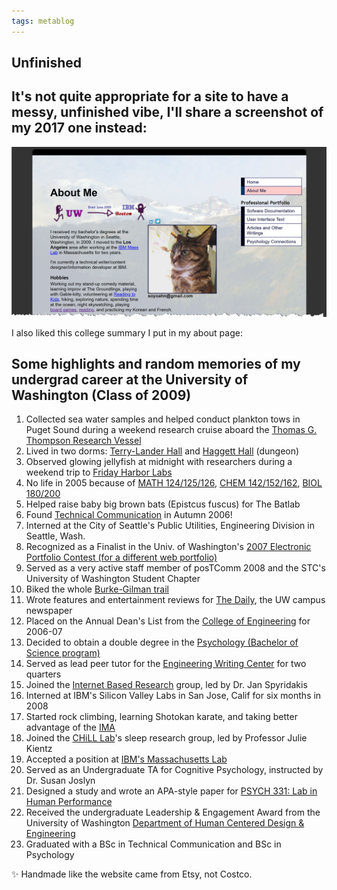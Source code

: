 ```yaml
---
tags: metablog
---
```


## Unfinished

It's not quite appropriate for a site to have a messy, unfinished vibe, I'll share a screenshot of my 2017 one instead: 
---

![There's a crudely scrawled diagram at the top with stick figures depicting the author's journey from college to their first job at IBM. There's also a picture of an indignant cat. The page itself has a background image--a 10% opacity image of the author's own photo of the top of Mount Rainier.](/img/posts/2025/oldportfolio.png)

I also liked this college summary I put in my about page: 

  <h2>Some highlights and random memories of my undergrad career at the University of Washington (Class of 2009)</h2>
	<ol>
	  <li>Collected sea water samples and helped conduct plankton tows in Puget Sound during a weekend research cruise aboard the <a href="http://oceanexplorer.noaa.gov/technology/vessels/thompson/thompson.html" title="[html]" target="_blank">Thomas G. Thompson Research Vessel</a></li>
	  <li>Lived in two dorms: <a href="http://www.hfs.washington.edu/housing/Default.aspx?id=268" title="[html]">Terry-Lander Hall</a> and <a href="http://www.hfs.washington.edu/housing/Default.aspx?id=262" title="[html]" target="_blank">Haggett Hall</a> (dungeon)</li>
	  <li>Observed glowing jellyfish at midnight with researchers during a weekend trip to <a href="http://depts.washington.edu/fhl/" title="[html]" target="_blank">Friday Harbor Labs</a></li>
	  <li>No life in 2005 because of <a href="http://www.washington.edu/students/crscat/math.html#math124" target="_blank" title="[html] Opens the UW course catalog description">MATH 124/125/126</a>, <a href="http://www.washington.edu/students/crscat/chem.html#chem142" target="_blank" title="[html] Opens the UW course catalog description">CHEM 142/152/162</a>, <a href="http://www.washington.edu/students/crscat/biology.html#biol180" title="[html] Opens the UW course catalog description">BIOL 180/200</a></li>
	  <li>Helped raise baby big brown bats (Epistcus fuscus) for The Batlab</li>
	  <li>Found <a href="http://www.hcde.washington.edu/" target="_blank" title="[html]">Technical Communication</a> in Autumn 2006!</li>
	  <li>Interned at the City of Seattle's Public Utilities, Engineering Division in Seattle, Wash.</li>
	  <li>Recognized as a Finalist in the Univ. of Washington's <a href="http://www.washington.edu/lst/research_development/research_projects/portfolio_contest" title="[html]" target="_blank">2007 Electronic Portfolio Contest (for a different web portfolio)</a></li>
	  <li>Served as a very active staff member of posTComm 2008 and the STC's University of Washington Student Chapter</li>
	  <li>Biked the whole <a href="http://www.seattle.gov/transportation/burkegilmantrailmaps.htm" title="[html]" target="_blank">Burke-Gilman trail</a></li>
	  <li>Wrote features and entertainment reviews for <a href="http://dailyuw.com/" title="[html]" target="_blank">The Daily</a>, the UW campus newspaper</li>
	  <li>Placed on the Annual Dean's List from the <a href="http://www.engr.washington.edu/" title="[html]" target="_blank">College of Engineering</a> for 2006-07</li>
	  <li>Decided to obtain a double degree in the <a href="http://web.psych.washington.edu/psych.php#p=47" title="[html]" target="_blank">Psychology (Bachelor of Science program)</a></li>
	  <li>Served as lead peer tutor for the <a href="http://www.hcde.washington.edu/ewc/" title="[html]" target="_blank">Engineering Writing Center</a> for two quarters</li>
	  <li>Joined the <a href="http://depts.washington.edu/intres/drupal/" title="[html]" target="_blank">Internet Based Research</a> group, led by Dr. Jan Spyridakis</li>
	  <li>Interned at IBM's Silicon Valley Labs in San Jose, Calif for six months in 2008</li>
	  <li>Started rock climbing, learning Shotokan karate, and taking better advantage of the <a href="http://depts.washington.edu/ima/" title="html" target="_blank">IMA</a></li>
	  <li>Joined the <a href="http://depts.washington.edu/chilllab/" title="html">CHiLL Lab</a>'s sleep research group, led by Professor Julie Kientz</li>
	  <li>Accepted a position at <a href="http://www.ibm.com/press/us/en/pressrelease/22153.wss" title="[html]" target="_blank">IBM's Massachusetts Lab</a></li>
	  <li>Served as an Undergraduate TA for Cognitive Psychology, instructed by Dr. Susan Joslyn</li>
	  <li>Designed a study and wrote an APA-style paper for <a href="http://web.psych.washington.edu/psych.php#p=76" target="_blank" title="[html] Goes to the course description for Psych 331: Human Performance Lab">PSYCH 331: Lab in Human Performance</a></li>
	  <li>Received the undergraduate Leadership & Engagement Award from the University of Washington <a href="http://www.hcde.washington.edu/" target="_blank" title="[html]">Department of Human Centered Design & Engineering</a></li>
	  <li>Graduated with a BSc in Technical Communication and BSc in Psychology</li>
	</ol>
			
✨ Handmade like the website came from Etsy, not Costco.